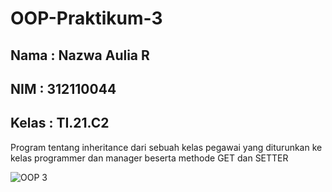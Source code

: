 # OOP-Praktikum-3

## Nama   : Nazwa Aulia R
## NIM    : 312110044
## Kelas  : TI.21.C2

Program tentang inheritance dari sebuah kelas pegawai yang diturunkan ke kelas programmer dan manager beserta methode GET dan SETTER

![OOP 3](https://user-images.githubusercontent.com/116379613/199946482-51a7531a-4f3d-40c9-8723-95ffd12a72c9.png)
